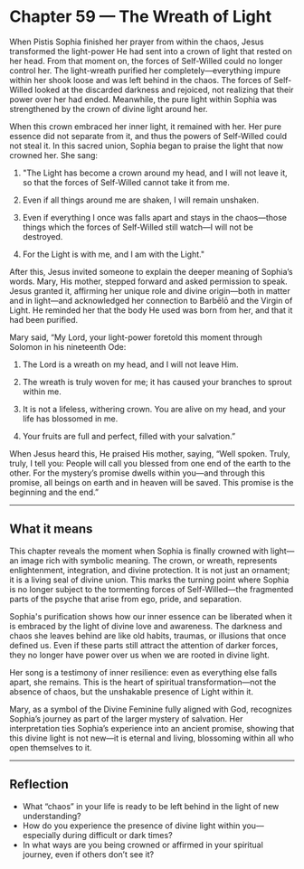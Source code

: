 # Chapter 59 — The Wreath of Light

When Pistis Sophia finished her prayer from within the chaos, Jesus transformed the light-power He had sent into a crown of light that rested on her head. From that moment on, the forces of Self-Willed could no longer control her. The light-wreath purified her completely—everything impure within her shook loose and was left behind in the chaos. The forces of Self-Willed looked at the discarded darkness and rejoiced, not realizing that their power over her had ended. Meanwhile, the pure light within Sophia was strengthened by the crown of divine light around her.

When this crown embraced her inner light, it remained with her. Her pure essence did not separate from it, and thus the powers of Self-Willed could not steal it. In this sacred union, Sophia began to praise the light that now crowned her. She sang:

1. "The Light has become a crown around my head, and I will not leave it, so that the forces of Self-Willed cannot take it from me.

2. Even if all things around me are shaken, I will remain unshaken.

3. Even if everything I once was falls apart and stays in the chaos—those things which the forces of Self-Willed still watch—I will not be destroyed.

4. For the Light is with me, and I am with the Light."

After this, Jesus invited someone to explain the deeper meaning of Sophia’s words. Mary, His mother, stepped forward and asked permission to speak. Jesus granted it, affirming her unique role and divine origin—both in matter and in light—and acknowledged her connection to Barbēlō and the Virgin of Light. He reminded her that the body He used was born from her, and that it had been purified.

Mary said, “My Lord, your light-power foretold this moment through Solomon in his nineteenth Ode:

1. The Lord is a wreath on my head, and I will not leave Him.

2. The wreath is truly woven for me; it has caused your branches to sprout within me.

3. It is not a lifeless, withering crown. You are alive on my head, and your life has blossomed in me.

4. Your fruits are full and perfect, filled with your salvation.”

When Jesus heard this, He praised His mother, saying, “Well spoken. Truly, truly, I tell you: People will call you blessed from one end of the earth to the other. For the mystery’s promise dwells within you—and through this promise, all beings on earth and in heaven will be saved. This promise is the beginning and the end.”

---

## What it means

This chapter reveals the moment when Sophia is finally crowned with light—an image rich with symbolic meaning. The crown, or wreath, represents enlightenment, integration, and divine protection. It is not just an ornament; it is a living seal of divine union. This marks the turning point where Sophia is no longer subject to the tormenting forces of Self-Willed—the fragmented parts of the psyche that arise from ego, pride, and separation.

Sophia's purification shows how our inner essence can be liberated when it is embraced by the light of divine love and awareness. The darkness and chaos she leaves behind are like old habits, traumas, or illusions that once defined us. Even if these parts still attract the attention of darker forces, they no longer have power over us when we are rooted in divine light.

Her song is a testimony of inner resilience: even as everything else falls apart, she remains. This is the heart of spiritual transformation—not the absence of chaos, but the unshakable presence of Light within it.

Mary, as a symbol of the Divine Feminine fully aligned with God, recognizes Sophia’s journey as part of the larger mystery of salvation. Her interpretation ties Sophia’s experience into an ancient promise, showing that this divine light is not new—it is eternal and living, blossoming within all who open themselves to it.

---

## Reflection

* What “chaos” in your life is ready to be left behind in the light of new understanding?
* How do you experience the presence of divine light within you—especially during difficult or dark times?
* In what ways are you being crowned or affirmed in your spiritual journey, even if others don’t see it?
